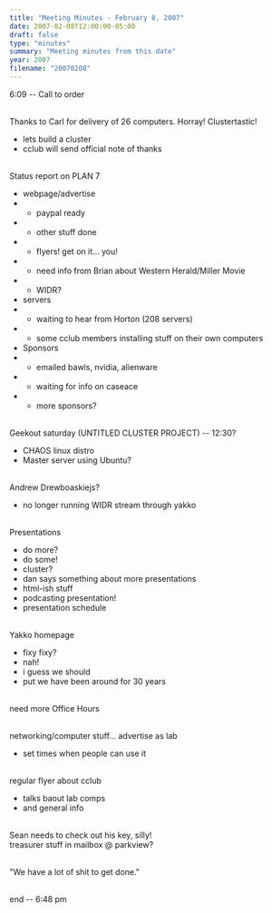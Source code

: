 ```yaml
---
title: "Meeting Minutes - February 8, 2007"
date: 2007-02-08T12:00:00-05:00
draft: false
type: "minutes"
summary: "Meeting minutes from this date"
year: 2007
filename: "20070208"
---
```


6:09 -- Call to order<br><br>

Thanks to Carl for delivery of 26 computers. Horray! Clustertastic!<br>
 - lets build a cluster<br>
 - cclub will send official note of thanks<br><br>

Status report on PLAN 7<br>
 - webpage/advertise<br>
  - - paypal ready<br>
  - - other stuff done<br>
  - - flyers! get on it... you!<br>
  - - need info from Brian about Western Herald/Miller Movie<br>
  - - WIDR?<br>
 - servers<br>
  - - waiting to hear from Horton (208 servers)<br>
  - - some cclub members installing stuff on their own computers<br>
 - Sponsors<br>
  - - emailed bawls, nvidia, alienware<br>
  - - waiting for info on caseace<br>
  - - more sponsors?<br><br>

Geekout saturday (UNTITLED CLUSTER PROJECT) -- 12:30?<br>
 - CHAOS linux distro<br>
 - Master server using Ubuntu?<br><br>

Andrew Drewboaskiejs?<br>
 - no longer running WIDR stream through yakko<br><br>

Presentations<br>
 - do more?<br>
 - do some!<br>
 - cluster?<br>
 - dan says something about more presentations<br>
 - html-ish stuff<br>
 - podcasting presentation!<br>
 - presentation schedule<br><br>

Yakko homepage<br>
 - fixy fixy?<br>
 - nah!<br>
 - i guess we should <br>
 - put we have been around for 30 years<br><br>

need more Office Hours<br><br>

networking/computer stuff... advertise as lab<br>
 - set times when people can use it<br><br>

regular flyer about cclub<br>
 - talks baout lab comps<br>
 - and general info<br><br>

Sean needs to check out his key, silly!<br>
treasurer stuff in mailbox @ parkview?<br><br>

"We have a lot of shit to get done."<br><br>

end -- 6:48 pm
